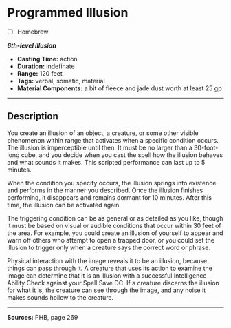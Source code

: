 # Programmed Illusion
- [ ] Homebrew

***6th-level illusion***
- **Casting Time:** action
- **Duration:** indefinate
- **Range:** 120 feet
- **Tags:** verbal, somatic, material
- **Material Components:** a bit of fleece and jade dust worth at least 25 gp

---

## Description
You create an illusion of an object, a creature, or some other visible phenomenon within range that activates when a specific condition occurs.
The illusion is imperceptible until then.
It must be no larger than a 30-foot-long cube, and you decide when you cast the spell how the illusion behaves and what sounds it makes.
This scripted performance can last up to 5 minutes.

When the condition you specify occurs, the illusion springs into existence and performs in the manner you described.
Once the illusion finishes performing, it disappears and remains dormant for 10 minutes.
After this time, the illusion can be activated again.

The triggering condition can be as general or as detailed as you like, though it must be based on visual or audible conditions that occur within 30 feet of the area.
For example, you could create an illusion of yourself to appear and warn off others who attempt to open a trapped door, or you could set the illusion to trigger only when a creature says the correct word or phrase.

Physical interaction with the image reveals it to be an illusion, because things can pass through it.
A creature that uses its action to examine the image can determine that it is an illusion with a successful Intelligence Ability Check against your Spell Save DC.
If a creature discerns the illusion for what it is, the creature can see through the image, and any noise it makes sounds hollow to the creature.

---

**Sources:** PHB, page 269
